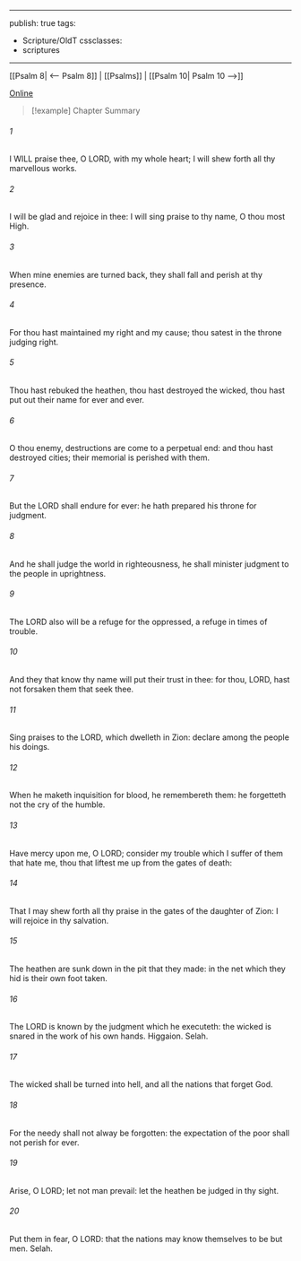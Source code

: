

---
publish: true
tags:
  - Scripture/OldT
cssclasses:
  - scriptures
---
[[Psalm 8| <-- Psalm 8]] | [[Psalms]] | [[Psalm 10| Psalm 10 -->]]

[Online](https://churchofjesuschrist.org/study/scriptures/ot/ps/9?lang=eng)

>[!example] Chapter Summary
>
###### 1
I WILL praise thee, O LORD, with my whole heart; I will shew forth all thy marvellous works.
###### 2
I will be glad and rejoice in thee: I will sing praise to thy name, O thou most High.
###### 3
When mine enemies are turned back, they shall fall and perish at thy presence.
###### 4
For thou hast maintained my right and my cause; thou satest in the throne judging right.
###### 5
Thou hast rebuked the heathen, thou hast destroyed the wicked, thou hast put out their name for ever and ever.
###### 6
O thou enemy, destructions are come to a perpetual end: and thou hast destroyed cities; their memorial is perished with them.
###### 7
But the LORD shall endure for ever: he hath prepared his throne for judgment.
###### 8
And he shall judge the world in righteousness, he shall minister judgment to the people in uprightness.
###### 9
The LORD also will be a refuge for the oppressed, a refuge in times of trouble.
###### 10
And they that know thy name will put their trust in thee: for thou, LORD, hast not forsaken them that seek thee.
###### 11
Sing praises to the LORD, which dwelleth in Zion: declare among the people his doings.
###### 12
When he maketh inquisition for blood, he remembereth them: he forgetteth not the cry of the humble.
###### 13
Have mercy upon me, O LORD; consider my trouble which I suffer of them that hate me, thou that liftest me up from the gates of death:
###### 14
That I may shew forth all thy praise in the gates of the daughter of Zion: I will rejoice in thy salvation.
###### 15
The heathen are sunk down in the pit that they made: in the net which they hid is their own foot taken.
###### 16
The LORD is known by the judgment which he executeth: the wicked is snared in the work of his own hands.  Higgaion.  Selah.
###### 17
The wicked shall be turned into hell, and all the nations that forget God.
###### 18
For the needy shall not alway be forgotten: the expectation of the poor shall not perish for ever.
###### 19
Arise, O LORD; let not man prevail: let the heathen be judged in thy sight.
###### 20
Put them in fear, O LORD: that the nations may know themselves to be but men.  Selah.




